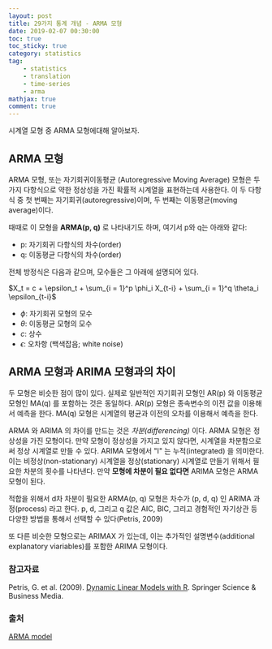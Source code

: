 ```yaml
---
layout: post
title: 29가지 통계 개념 - ARMA 모형
date: 2019-02-07 00:30:00
toc: true
toc_sticky: true
category: statistics
tag:
    - statistics
    - translation
    - time-series
    - arma
mathjax: true
comment: true
---
```


시계열 모형 중 ARMA 모형에대해 알아보자.

## ARMA 모형

ARMA 모형, 또는 자기회귀이동평균 (Autoregressive Moving Average) 모형은 두 가지 다항식으로
약한 정상성을 가진 확률적 시계열을 표현하는데 사용한다.
이 두 다항식 중 첫 번째는 자기회귀(autoregressive)이며, 두 번째는 이동평균(moving average)이다.

때때로 이 모형을 **ARMA(p, q)** 로 나타내기도 하며, 여기서 p와 q는 아래와 같다:

* p: 자기회귀 다항식의 차수(order)
* q: 이동평균 다항식의 차수(order)

전체 방정식은 다음과 같으며, 모수들은 그 아래에 설명되어 있다.

$X_t = c + \epsilon_t + \sum_{i = 1}^p \phi_i X_{t-i} + \sum_{i = 1}^q \theta_i \epsilon_{t-i}$

* $\phi$: 자기회귀 모형의 모수
* $\theta$: 이동평균 모형의 모수
* $c$: 상수
* $\epsilon$: 오차항 (백색잡음; white noise)

## ARMA 모형과 ARIMA 모형과의 차이

두 모형은 비슷한 점이 많이 있다.
실제로 일반적인 자기회귀 모형인 AR(p) 와 이동평균 모형인 MA(q) 를 포함하는 것은 동일하다.
AR(p) 모형은 종속변수의 이전 값을 이용해서 예측을 한다.
MA(q) 모형은 시계열의 평균과 이전의 오차를 이용해서 예측을 한다.

ARMA 와 ARIMA 의 차이를 만드는 것은 *차분(differencing)* 이다.
ARMA 모형은 정상성을 가진 모형이다.
만약 모형이 정상성을 가지고 있지 않다면, 시계열을 차분함으로써 정상 시계열로 만들 수 있다.
ARIMA 모형에서 "I" 는 누적(integrated) 을 의미한다.
이는 비정상(non-stationary) 시계열을 정상(stationary) 시계열로 만들기 위해서 필요한 차분의 횟수를 나타낸다.
만약 **모형에 차분이 필요 없다면** ARIMA 모형은 ARMA 모형이 된다.

적합을 위해서 d차 차분이 필요한 ARMA(p, q) 모형은 차수가 (p, d, q) 인 ARIMA 과정(process) 라고 한다.
p, d, 그리고 q 값은 AIC, BIC, 그리고 경험적인 자기상관 등 다양한 방법을 통해서 선택할 수 있다(Petris, 2009)

또 다른 비슷한 모형으로는 ARIMAX 가 있는데, 이는 추가적인 설명변수(additional explanatory viariables)를 포함한 ARIMA 모형이다.

### 참고자료

Petris, G. et al. (2009). [Dynamic Linear Models with R](https://books.google.co.kr/books?id=VCt3zVq8TO8C&redir_esc=y). Springer Science & Business Media.

### 출처

[ARMA model](https://www.statisticshowto.datasciencecentral.com/arma-model/)
